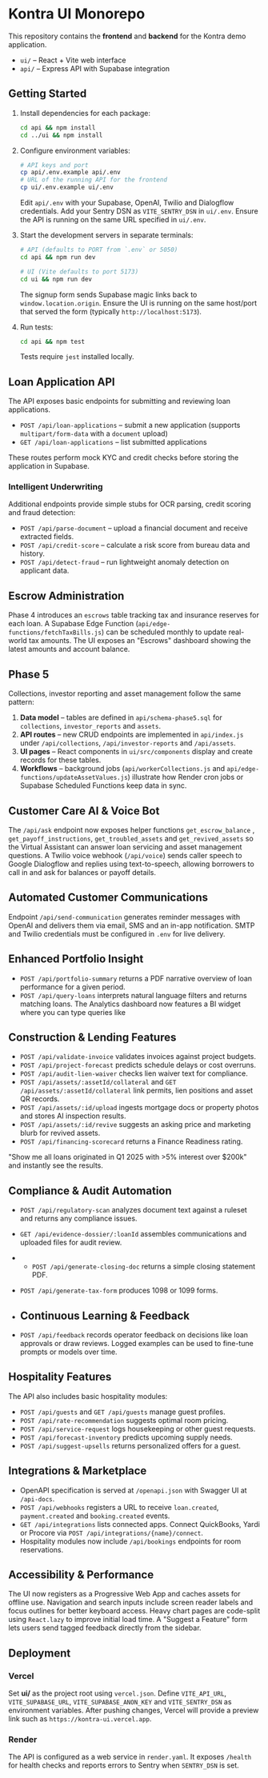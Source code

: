 # Kontra UI Monorepo

This repository contains the **frontend** and **backend** for the Kontra demo application.

- `ui/` – React + Vite web interface
- `api/` – Express API with Supabase integration

## Getting Started

1. Install dependencies for each package:
   ```bash
   cd api && npm install
   cd ../ui && npm install
   ```

2. Configure environment variables:
   ```bash
   # API keys and port
   cp api/.env.example api/.env
   # URL of the running API for the frontend
   cp ui/.env.example ui/.env
   ```

   Edit `api/.env` with your Supabase, OpenAI, Twilio and Dialogflow credentials.
   Add your Sentry DSN as `VITE_SENTRY_DSN` in `ui/.env`.
   Ensure the API is running on the same URL specified in `ui/.env`.

4. Start the development servers in separate terminals:
   ```bash
   # API (defaults to PORT from `.env` or 5050)
   cd api && npm run dev

   # UI (Vite defaults to port 5173)
   cd ui && npm run dev
   ```

   The signup form sends Supabase magic links back to `window.location.origin`. 
   Ensure the UI is running on the same host/port that served the form (typically `http://localhost:5173`).

5. Run tests:
   ```bash
   cd api && npm test
   ```

   Tests require `jest` installed locally.

## Loan Application API

The API exposes basic endpoints for submitting and reviewing loan applications.

* `POST /api/loan-applications` – submit a new application (supports `multipart/form-data` with a `document` upload)
* `GET /api/loan-applications` – list submitted applications

These routes perform mock KYC and credit checks before storing the application in Supabase.

### Intelligent Underwriting

Additional endpoints provide simple stubs for OCR parsing, credit scoring and fraud detection:

* `POST /api/parse-document` – upload a financial document and receive extracted fields.
* `POST /api/credit-score` – calculate a risk score from bureau data and history.
* `POST /api/detect-fraud` – run lightweight anomaly detection on applicant data.
  
## Escrow Administration

Phase 4 introduces an `escrows` table tracking tax and insurance reserves for each loan. A Supabase Edge Function (`api/edge-functions/fetchTaxBills.js`) can be scheduled monthly to update real-world tax amounts. The UI exposes an "Escrows" dashboard showing the latest amounts and account balance.

## Phase 5

Collections, investor reporting and asset management follow the same pattern:

1. **Data model** – tables are defined in `api/schema-phase5.sql` for `collections`, `investor_reports` and `assets`.
2. **API routes** – new CRUD endpoints are implemented in `api/index.js` under `/api/collections`, `/api/investor-reports` and `/api/assets`.
3. **UI pages** – React components in `ui/src/components` display and create records for these tables.
4. **Workflows** – background jobs (`api/workerCollections.js` and `api/edge-functions/updateAssetValues.js`) illustrate how Render cron jobs or Supabase Scheduled Functions keep data in sync.

## Customer Care AI & Voice Bot

The `/api/ask` endpoint now exposes helper functions `get_escrow_balance` , `get_payoff_instructions`, `get_troubled_assets` and `get_revived_assets` so the Virtual Assistant can answer loan servicing and asset management questions. A Twilio voice webhook (`/api/voice`) sends caller speech to Google Dialogflow and replies using text-to-speech, allowing borrowers to call in and ask for balances or payoff details.


## Automated Customer Communications

Endpoint `/api/send-communication` generates reminder messages with OpenAI and delivers them via email, SMS and an in-app notification. SMTP and Twilio credentials must be configured in `.env` for live delivery.

## Enhanced Portfolio Insight

- `POST /api/portfolio-summary` returns a PDF narrative overview of loan performance for a given period.
- `POST /api/query-loans` interprets natural language filters and returns matching loans.
  The Analytics dashboard now features a BI widget where you can type queries like
  
  
## Construction & Lending Features

- `POST /api/validate-invoice` validates invoices against project budgets.
- `POST /api/project-forecast` predicts schedule delays or cost overruns.
- `POST /api/audit-lien-waiver` checks lien waiver text for compliance.
- `POST /api/assets/:assetId/collateral` and `GET /api/assets/:assetId/collateral` link permits, lien positions and asset QR records.
- `POST /api/assets/:id/upload` ingests mortgage docs or property photos and stores AI inspection results.
- `POST /api/assets/:id/revive` suggests an asking price and marketing blurb for revived assets.
- `POST /api/financing-scorecard` returns a Finance Readiness rating.
  
"Show me all loans originated in Q1 2025 with >5% interest over $200k" and instantly see the results.

## Compliance & Audit Automation

- `POST /api/regulatory-scan` analyzes document text against a ruleset and returns any compliance issues.
- `GET /api/evidence-dossier/:loanId` assembles communications and uploaded files for audit review.
- - `POST /api/generate-closing-doc` returns a simple closing statement PDF.
- `POST /api/generate-tax-form` produces 1098 or 1099 forms.
- ## Continuous Learning & Feedback

- `POST /api/feedback` records operator feedback on decisions like loan approvals or draw reviews. Logged examples can be used to fine-tune prompts or models over time.

## Hospitality Features

The API also includes basic hospitality modules:

- `POST /api/guests` and `GET /api/guests` manage guest profiles.
- `POST /api/rate-recommendation` suggests optimal room pricing.
- `POST /api/service-request` logs housekeeping or other guest requests.
- `POST /api/forecast-inventory` predicts upcoming supply needs.
- `POST /api/suggest-upsells` returns personalized offers for a guest.

## Integrations & Marketplace

- OpenAPI specification is served at `/openapi.json` with Swagger UI at `/api-docs`.
- `POST /api/webhooks` registers a URL to receive `loan.created`, `payment.created` and `booking.created` events.
- `GET /api/integrations` lists connected apps. Connect QuickBooks, Yardi or Procore via `POST /api/integrations/{name}/connect`.
- Hospitality modules now include `/api/bookings` endpoints for room reservations.

## Accessibility & Performance

The UI now registers as a Progressive Web App and caches assets for offline use.
Navigation and search inputs include screen reader labels and focus outlines for
better keyboard access. Heavy chart pages are code-split using `React.lazy`
to improve initial load time. A "Suggest a Feature" form lets users send tagged
feedback directly from the sidebar.

## Deployment

### Vercel
Set **ui/** as the project root using `vercel.json`. Define `VITE_API_URL`, `VITE_SUPABASE_URL`, `VITE_SUPABASE_ANON_KEY` and `VITE_SENTRY_DSN` as environment variables. After pushing changes, Vercel will provide a preview link such as `https://kontra-ui.vercel.app`.

### Render
The API is configured as a web service in `render.yaml`. It exposes `/health` for health checks and reports errors to Sentry when `SENTRY_DSN` is set.
